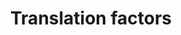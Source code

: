 ---
annotations:
- type: Pathway Ontology
  value: translation pathway
authors:
- M.Braymer
- MaintBot
- Ddigles
- Eweitz
description: ''
last-edited: 2021-05-20
organisms:
- Saccharomyces cerevisiae
redirect_from:
- /index.php/Pathway:WP32
- /instance/WP32
schema-jsonld:
- '@context': https://schema.org/
  '@id': https://wikipathways.github.io/pathways/WP32.html
  '@type': Dataset
  creator:
    '@type': Organization
    name: WikiPathways
  description: ''
  keywords:
  - 4E-BP1??
  - eIF2B alpha
  - eIF3 p110
  - eIF3 p39
  - eIF4F p150
  - eIF2B delta
  - eRF3b???
  - eIF2B beta
  - eIF1
  - eIF6
  - eIF3 p135
  - eIF4E
  - eIF2B epsilon
  - eIF-3 p30
  - eIF2 beta
  - 4E-BP2??
  - eIF4F p20
  - eIF4G-II??
  - eIF5
  - eIF4A
  - eIF3 p93
  - eIF4F p130
  - eIF3 p33
  - eEF1 gamma 2
  - eIF2 alpha
  - eIF1A
  - eIF4H??
  - eEF1 alpha
  - eEF2
  - PAIP-1
  - PAB1??
  - eEF2 Kinase??
  - eIF2 alpha Kinase 1??
  - eIF2 alpha Kinase 2??
  - eIF3 p90
  - eRF2
  - 4E-BP3??
  - eIF5A-II
  - eIF4G-I??
  - IF2M
  - eIF4B
  - Sui1 Homolog A121??
  - IF2
  - eIF5A-I
  - eIF2 alpha Kinase 3??
  - eIF2 gamma
  - eIF2B gamma
  - eEF1 gamma 1
  - eIF3 p62
  - eEF1 beta
  - eRF1
  license: CC0
  name: Translation factors
seo: CreativeWork
title: Translation factors
wpid: WP32
---